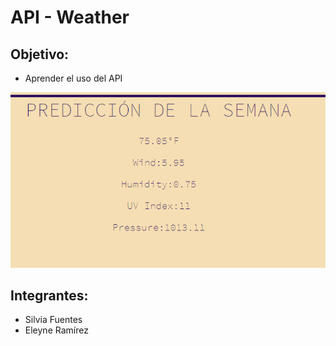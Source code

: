 # API - Weather

## Objetivo:

* Aprender el uso del API

![](public/assets/1.png)


## Integrantes:
* Silvia Fuentes
* Eleyne Ramírez